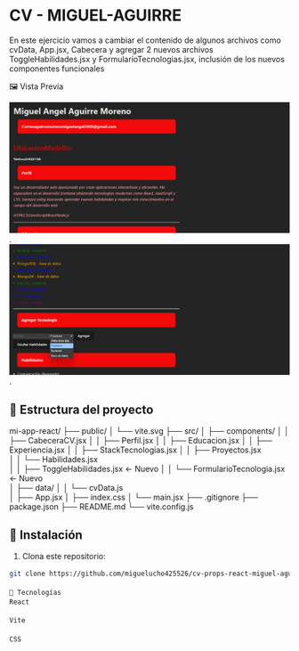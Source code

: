 # CV - MIGUEL-AGUIRRE

En este ejercicio vamos a cambiar el contenido de algunos archivos como cvData, App.jsx, Cabecera y agregar 2 nuevos archivos ToggleHabilidades.jsx y FormularioTecnologias.jsx, inclusión de los nuevos componentes funcionales

🖼️ Vista Previa

![captura de pantalla del CV](./CV-PROJECT/src/Captura%20de%20pantalla%20.png).
![captura de pantalla 2](./CV-PROJECT/src/Captura%20de%20pantalla%202.png).

## 📁 Estructura del proyecto
mi-app-react/
├── public/
│   └── vite.svg
├── src/
│   ├── components/
│   │   ├── CabeceraCV.jsx
│   │   ├── Perfil.jsx
│   │   ├── Educacion.jsx
│   │   ├── Experiencia.jsx
│   │   ├── StackTecnologias.jsx
│   │   ├── Proyectos.jsx        
│   │   └── Habilidades.jsx  
│		│   ├── ToggleHabilidades.jsx     ← Nuevo
│		│   └── FormularioTecnologia.jsx ← Nuevo    
│   ├── data/
│   │   └── cvData.js          
│   ├── App.jsx
│   ├── index.css
│   └── main.jsx
├── .gitignore
├── package.json
├── README.md
└── vite.config.js
## 🚀 Instalación

1. Clona este repositorio:

```bash
git clone https://github.com/miguelucho425526/cv-props-react-miguel-aguirre

🧠 Tecnologías
React

Vite

CSS


